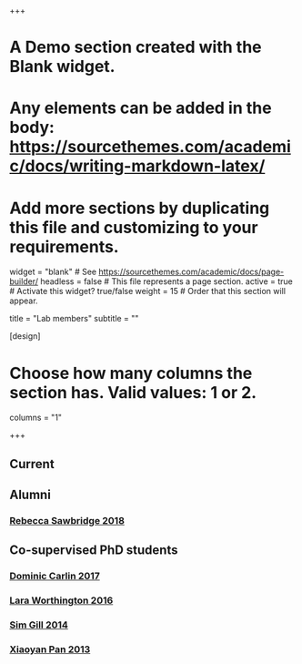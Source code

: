 +++
# A Demo section created with the Blank widget.
# Any elements can be added in the body: https://sourcethemes.com/academic/docs/writing-markdown-latex/
# Add more sections by duplicating this file and customizing to your requirements.

widget = "blank"  # See https://sourcethemes.com/academic/docs/page-builder/
headless = false  # This file represents a page section.
active = true  # Activate this widget? true/false
weight = 15  # Order that this section will appear.

title = "Lab members"
subtitle = ""

[design]
  # Choose how many columns the section has. Valid values: 1 or 2.
  columns = "1"

+++

## Current

## Alumni
### [Rebecca Sawbridge 2018](http://etheses.bham.ac.uk/id/eprint/8050/)

## Co-supervised PhD students
### [Dominic Carlin 2017](http://etheses.bham.ac.uk//id/eprint/7194/)
### [Lara Worthington 2016](http://etheses.bham.ac.uk/id/eprint/6128/)
### [Sim Gill 2014](http://etheses.bham.ac.uk/id/eprint/4899/)
### [Xiaoyan Pan 2013](http://etheses.bham.ac.uk/id/eprint/4093/)


